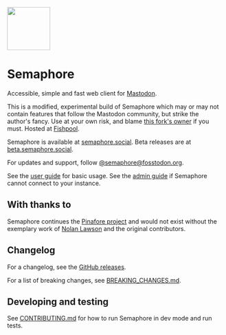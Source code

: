 <img height="100" width="100" src="https://user-images.githubusercontent.com/2445413/213867232-8bd90121-8812-446e-8c2f-d4000388d449.png" alt=""/> 

# Semaphore

Accessible, simple and fast web client for [Mastodon](https://joinmastodon.org).

This is a modified, experimental build of Semaphore which may or may not contain features that follow the Mastodon community, but strike the author's fancy. Use at your own risk, and blame [this fork's owner](https://mas.to/@osma) if you must. Hosted at [Fishpool](https://semaphore.fishpool.org).

Semaphore is available at [semaphore.social](https://semaphore.social). Beta releases are at [beta.semaphore.social](https://beta.semaphore.social).

For updates and support, follow [@semaphore@fosstodon.org](https://fosstodon.org/@semaphore).

See the [user guide](https://github.com/NickColley/semaphore/blob/main/docs/User-Guide.md) for basic usage. See the [admin guide](https://github.com/NickColley/semaphore/blob/main/docs/Admin-Guide.md) if Semaphore cannot connect to your instance.

## With thanks to

Semaphore continues the [Pinafore project](https://github.com/nolanlawson/pinafore) and would not exist without the exemplary work of [Nolan Lawson](https://nolanlawson.com/) and the original contributors.

## Changelog

For a changelog, see the [GitHub releases](http://github.com/NickColley/semaphore/releases/).

For a list of breaking changes, see [BREAKING_CHANGES.md](https://github.com/NickColley/semaphore/blob/main/BREAKING_CHANGES.md).

## Developing and testing

See [CONTRIBUTING.md](https://github.com/NickColley/semaphore/blob/main/CONTRIBUTING.md) for
how to run Semaphore in dev mode and run tests.
